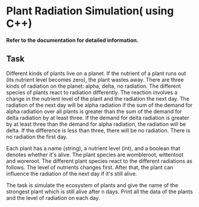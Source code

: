 
# Plant Radiation Simulation( using C++)

**Refer to the documentation for detailed information.**

## Task

Different kinds of plants live on a planet. If the nutrient of a plant runs out (its nutrient level becomes zero), the plant wastes away. There are three kinds of radiation on the planet: alpha, delta, no radiation. The different species of plants react to radiation differently. The reaction involves a change in the nutrient level of the plant and the radiation the next day. The radiation of the next day will be alpha radiation if the sum of the demand for alpha radiation over all plants is greater than the sum of the demand for delta radiation by at least three. If the demand for delta radiation is greater by at least three than the demand for alpha radiation, the radiation will be delta. If the difference is less than three, there will be no radiation. There is no radiation the first day.

Each plant has a name (string), a nutrient level (int), and a boolean that denotes whether it's alive. The plant species are wombleroot, wittentoot and woreroot. The different plant species react to the different radiations as follows. The level of nutrients changes first. After that, the plant can influence the radiation of the next day if it's still alive.

The task is simulate the ecosystem of plants and give the name of the strongest plant which is still alive after n days. Print all the data of the plants and the level of radiation on each day.

